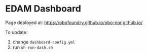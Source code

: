 # EDAM Dashboard

Page deployed at: https://obofoundry.github.io/obo-nor.github.io/

To update:

1. change `dashboard-config.yml`
2. run `sh run-dash.sh`

